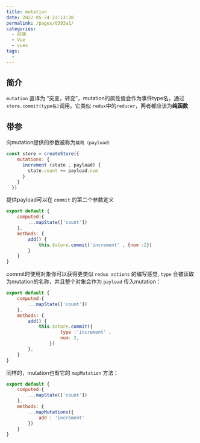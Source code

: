 ```yaml
---
title: mutation
date: 2022-05-24 23:13:38
permalink: /pages/0393a1/
categories:
  - 前端
  - Vue
  - vuex
tags:
  - 
---
```


## 简介

`mutation` 直译为 “突变，转变”，mutation的属性值会作为事件type名，通过`store.commit(type名)`调用。它类似 `redux`中的`reducer`，两者都应该为**纯函数**

## 带参

向mutation提供的参数被称为`载荷（payload）`

```js
const store = createStore({
    mutations: {
      increment (state , payload) {
        state.count += payload.num
      }
    }
  })

```

提供payload可以在 `commit` 的第二个参数定义

```js
export default {
    computed:{
        ...mapState(['count'])
    },
    methods: {
        add() {
            this.$store.commit('increment' , {num :2})
        }
    }
}

```

commit时使用对象你可以获得更类似 `redux actions` 的编写感觉, `type` 会被读取为mutation的名称，并且整个对象会作为 `payload` 传入mutation：

```js
export default {
    computed:{
        ...mapState(['count'])
    },
    methods: {
        add() {
            this.$store.commit({
                    type :'increment' ,
                    num: 2,
                })
        },
    }
}

```

同样的，mutation也有它的 `mapMutation` 方法：

```js
export default {
    computed:{
        ...mapState(['count'])
    },
    methods: {
        ...mapMutations({
            add : 'increment'
        })
    }
}

```